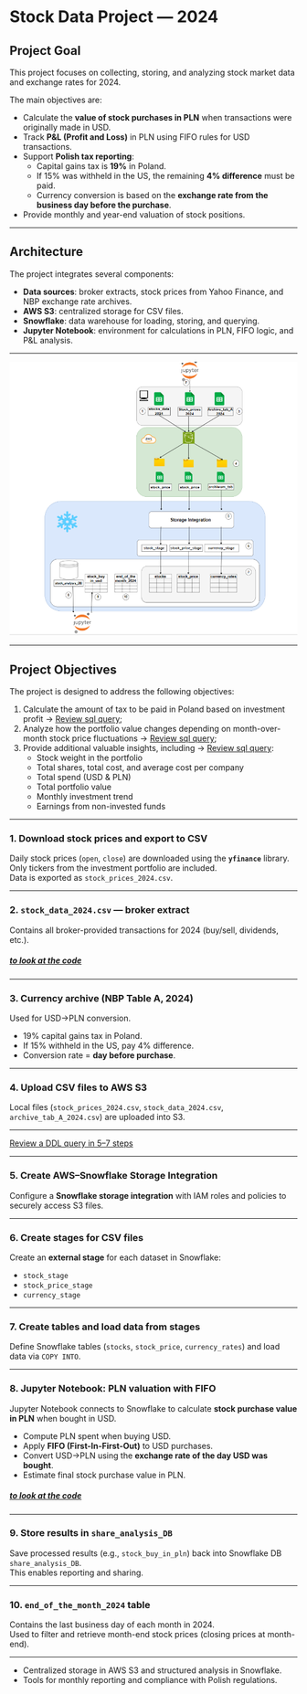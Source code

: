 # Stock Data Project — 2024

## Project Goal  
This project focuses on collecting, storing, and analyzing stock market data and exchange rates for 2024.  

The main objectives are:  
- Calculate the **value of stock purchases in PLN** when transactions were originally made in USD.  
- Track **P&L (Profit and Loss)** in PLN using FIFO rules for USD transactions.  
- Support **Polish tax reporting**:  
  - Capital gains tax is **19%** in Poland.  
  - If 15% was withheld in the US, the remaining **4% difference** must be paid.  
  - Currency conversion is based on the **exchange rate from the business day before the purchase**.  
- Provide monthly and year-end valuation of stock positions.  

---

## Architecture  
The project integrates several components:  
- **Data sources**: broker extracts, stock prices from Yahoo Finance, and NBP exchange rate archives.  
- **AWS S3**: centralized storage for CSV files.  
- **Snowflake**: data warehouse for loading, storing, and querying.  
- **Jupyter Notebook**: environment for calculations in PLN, FIFO logic, and P&L analysis.  

---
![Projec Scheme](./project_graph_scheme/stock_progject_grafic_schema.png)

---
## Project Objectives

The project is designed to address the following objectives:

1. Calculate the amount of tax to be paid in Poland based on investment profit  -> [Review sql query](https://github.com/Nadiia1998/Stock_market_analysis_project/blob/main/sql_snowflake_code/tax_calculation_pln.SQL);
2. Analyze how the portfolio value changes depending on month-over-month stock price fluctuations -> [Review sql query](https://github.com/Nadiia1998/Stock_market_analysis_project/blob/main/sql_snowflake_code/change_in_stock_price_MOM.SQl);
3. Provide additional valuable insights, including -> [Review sql query](https://github.com/Nadiia1998/Stock_market_analysis_project/blob/main/sql_snowflake_code/stock_analysis_query.SQL):  
   - Stock weight in the portfolio  
   - Total shares, total cost, and average cost per company  
   - Total spend (USD & PLN)  
   - Total portfolio value  
   - Monthly investment trend  
   - Earnings from non-invested funds  

 ---    
### 1. Download stock prices and export to CSV  
Daily stock prices (`open`, `close`) are downloaded using the **`yfinance`** library.  
Only tickers from the investment portfolio are included.  
Data is exported as `stock_prices_2024.csv`.  

---

### 2. `stock_data_2024.csv` — broker extract  
Contains all broker-provided transactions for 2024 (buy/sell, dividends, etc.).  
#####  [to look at the code](https://github.com/Nadiia1998/Stock_market_analysis_project/blob/main/jupyter_nothebook_code/stock_price_2024.ipynb)
---

### 3. Currency archive (NBP Table A, 2024)  
Used for USD→PLN conversion.  
- 19% capital gains tax in Poland.  
- If 15% withheld in the US, pay 4% difference.  
- Conversion rate = **day before purchase**.  


---

### 4. Upload CSV files to AWS S3  
Local files (`stock_prices_2024.csv`, `stock_data_2024.csv`, `archive_tab_A_2024.csv`) are uploaded into S3.

---

[Review a DDL query in 5–7 steps](https://github.com/Nadiia1998/Stock_market_analysis_project/blob/main/sql_snowflake_code/DDL_script.sql)

---

### 5. Create AWS–Snowflake Storage Integration  
Configure a **Snowflake storage integration** with IAM roles and policies to securely access S3 files.  

---

### 6. Create stages for CSV files  
Create an **external stage** for each dataset in Snowflake:  
- `stock_stage`  
- `stock_price_stage`  
- `currency_stage`  

---

### 7. Create tables and load data from stages  
Define Snowflake tables (`stocks`, `stock_price`, `currency_rates`) and load data via `COPY INTO`.  

---

### 8. Jupyter Notebook: PLN valuation with FIFO  
Jupyter Notebook connects to Snowflake to calculate **stock purchase value in PLN** when bought in USD.  
- Compute PLN spent when buying USD.  
- Apply **FIFO (First-In-First-Out)** to USD purchases.  
- Convert USD→PLN using the **exchange rate of the day USD was bought**.  
- Estimate final stock purchase value in PLN.  
##### [to look at the code](https://github.com/Nadiia1998/Stock_market_analysis_project/blob/main/jupyter_nothebook_code/calculate_price_per_stock_buy_in_usd.ipynb)
---

### 9. Store results in `share_analysis_DB`  
Save processed results (e.g., `stock_buy_in_pln`) back into Snowflake DB `share_analysis_DB`.  
This enables reporting and sharing.  

---

### 10. `end_of_the_month_2024` table  
Contains the last business day of each month in 2024.  
Used to filter and retrieve month-end stock prices (closing prices at month-end).  

---


- Centralized storage in AWS S3 and structured analysis in Snowflake.  
- Tools for monthly reporting and compliance with Polish regulations.  
